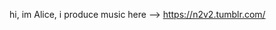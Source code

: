 hi, im Alice, 
i produce music here --> https://n2v2.tumblr.com/

<!---
Alice-TYBG/Alice-TYBG is a ✨ special ✨ repository because its `README.md` (this file) appears on your GitHub profile.
You can click the Preview link to take a look at your changes.
--->
